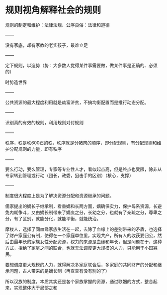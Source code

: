 # 规则视角解释社会的规则

规则的制定和维护：法律法规、公序良俗：法律和道德

——

没有家底，却有家教的老实孩子，最难立足

——

定下规则，以造势（势：大多数人觉得某件事需要做，做某件事是正确的、必须的）

时势造世界

——

公共资源的最大程度利用就是劫富济贫，不搞均衡配置而是推行动态分配。

——

识别真的有效的规则，利用规则对付规则

——

秩序，秩是秩600石的秩，秩序就是分猪肉的顺序，即分配规则，有分配规则和维护分配规则的力量，即有秩序

——

要么行动，要么管理，专家等专业性人才，看似起点高，但是终点也受限，除非从专家转到管理或行动（团长，政委，狙击手的区别）（核心，支撑）

——

制度很大程度上是为了解决资源分配和资源继承的问题。

儒家提出的嫡长子继承制，看重嫡和长两方面，嫡确保实力，保护母系资源，长避免内耗争斗，又由嫡长制带来了嫡庶之分，长幼之分，也就有了亲疏之分，尊卑之分，有了区别，就能分化，就能平衡，就能统治。

摩梭人，选择了同血缘家族生活在一起，去除了血缘上的差别带来的矛盾，也选择了财产家庭公有制，使得在一个家庭单位里，实现共产，所有人的收获要归公，然后由最年长的家族女性分配资源，权力的来源是血缘和年长，但是问题在于，这种方式，拒绝了家庭之间的联合，也就无法调度更大规模的人力，只能用于小国寡民。

要想调度更大规模的人力，就得解决多家庭联合后，多家庭的共同财产的分配和继承问题，古人带来的是嫡长制（再查查有没有别的了）

所以汉族的制度，本质其实还是各个家族掌握的资源，通过联姻的方式，整合起来，实现整体大于局部之和